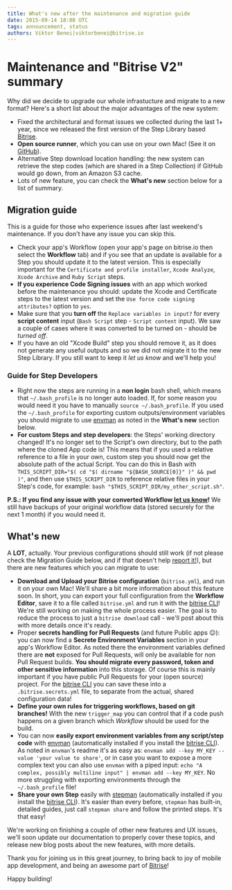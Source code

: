 ```yaml
---
title: What's new after the maintenance and migration guide
date: 2015-09-14 18:08 UTC
tags: announcement, status
authors: Viktor Benei|viktorbenei@bitrise.io
---
```


# Maintenance and "Bitrise V2" summary

Why did we decide to upgrade our whole infrastucture and migrate to a new format? Here's a short list about the major advantages of the new system:

* Fixed the architectural and format issues we collected during the last 1+ year, since we released the first version of the Step Library based [Bitrise](https://www.bitrise.io).
* **Open source runner**, which you can use on your own Mac! (See it on [GitHub](https://github.com/bitrise-io/bitrise)).
* Alternative Step download location handling: the new system can retrieve the step codes (which are shared in a Step Collection) if GitHub would go down, from an Amazon S3 cache.
* Lots of new feature, you can check the **What's new** section below for a list of summary.



## Migration guide

This is a guide for those who experience issues after last weekend's maintenance. If you don't have any issue you can skip this.

* Check your app's Workflow (open your app's page on bitrise.io then select the **Workflow** tab) and if you see that an update is available for a Step you should update it to the latest version. This is especially important for the `Certificate and profile installer`, `Xcode Analyze`, `Xcode Archive` and `Ruby Script` steps.
* **If you experience Code Signing issues** with an app which worked before the maintenance you should: update the Xcode and Certificate steps to the latest version and set the `Use force code signing attributes?` option to `yes`.
* Make sure that you **turn off** the `Replace variables in input?` for every **script content** input (`Bash Script` step - `Script content` input). We saw a couple of cases where it was converted to be turned on - should be *turned off*.
* If you have an old "Xcode Build" step you should remove it, as it does not generate any useful outputs and so we did not migrate it to the new Step Library. If you still want to keep it *let us know* and we'll help you!

### Guide for Step Developers

* Right now the steps are running in a **non login** bash shell, which means that `~/.bash_profile` is no longer auto loaded. If, for some reason you would need it you have to manually `source ~/.bash_profile`. If you used the `~/.bash_profile` for exporting custom outputs/environment variables you should migrate to use [envman](https://github.com/bitrise-io/envman) as noted in the **What's new** section below.
* **For custom Steps and step developers**: the Steps' working directory changed! It's no longer set to the Script's own directory, but to the path where the cloned App code is! This means that if you used a relative reference to a file in your own, custom step you should now get the absolute path of the actual Script. You can do this in Bash with `THIS_SCRIPT_DIR="$( cd "$( dirname "${BASH_SOURCE[0]}" )" && pwd )"`, and then use `$THIS_SCRIPT_DIR` to reference relative files in your Step's code, for example: `bash "$THIS_SCRIPT_DIR/my_other_script.sh"`.

**P.S.: If you find any issue with your converted Workflow [let us know](https://www.bitrise.io/contact)!** We still have backups of your original workflow data (stored securely for the next 1 month) if you would need it.


## What's new

A **LOT**, actually. Your previous configurations should still work (if not please check the Migration Guide below, and if that doesn't help [report it!](https://www.bitrise.io/contact)), but there are new features which you can migrate to use:

* **Download and Upload your Bitrise configuration** (`bitrise.yml`), and run it on your own Mac! We'll share a bit more information about this feature soon. In short, you can export your full configuration from the **Workflow Editor**, save it to a file called `bitrise.yml` and run it with the [bitrise CLI](https://github.com/bitrise-io/bitrise)! We're still working on making the whole process easier. The goal is to reduce the process to just a `bitrise download` call - we'll post about this with more details once it's ready.
* Proper **secrets handling for Pull Requests** (and future Public apps 😉): you can now find a **Secrete Environment Variables** section in your app's Workflow Editor. As noted there the environment variables defined there are **not** exposed for Pull Requests, will only be available for non Pull Request builds. **You should migrate every password, token and other sensitive information** into this storage. Of course this is mainly important if you have public Pull Requests for your (open source) project. For the [bitrise CLI](https://github.com/bitrise-io/bitrise) you can save these into a `.bitrise.secrets.yml` file, to separate from the actual, shared configuration data!
* **Define your own rules for triggering workflows, based on git branches!** With the new `trigger_map` you can control that if a code push happens on a given branch which *Workflow* should be used for the build.
* You can now **easily export environment variables from any script/step code** with [envman](https://github.com/bitrise-io/envman) (automatically installed if you install the [bitrise CLI](https://github.com/bitrise-io/bitrise)). As noted in `envman`'s readme it's as easy as: `envman add --key MY_KEY --value 'your value to share'`, or in case you want to expose a more complex text you can also use `envman` with a piped input: `echo "A complex, possibly multiline input" | envman add --key MY_KEY`. No more struggling with exporting environments through the `~/.bash_profile` file!
* **Share your own Step** easily with [stepman](https://github.com/bitrise-io/stepman) (automatically installed if you install the [bitrise CLI](https://github.com/bitrise-io/bitrise)). It's easier than every before, `stepman` has built-in, detailed guides, just call `stepman share` and follow the printed steps. It's that easy!

We're working on finishing a couple of other new features and UX issues, we'll soon update our documentation to properly cover these topics, and release new blog posts about the new features, with more details.


Thank you for joining us in this great journey, to bring back to joy of mobile app development, and being an awesome part of [Bitrise](https://www.bitrise.io)!

Happy building!
